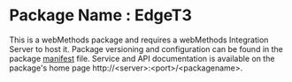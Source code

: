 # Package Name : EdgeT3
This is a webMethods package and requires a webMethods Integration Server to host it. Package versioning and configuration can be found in the package [manifest](./EdgeT3/manifest.v3) file. Service and API documentation is available on the package's home page http://&lt;server&gt;:&lt;port&gt;/&lt;packagename>.